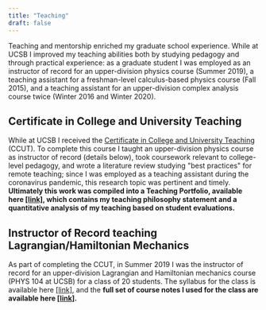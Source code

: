 ```yaml
---
title: "Teaching"
draft: false
---
```


Teaching and mentorship enriched my graduate school experience. While at UCSB I
improved my teaching abilities both by studying pedagogy and through practical
experience: as a graduate student I was employed as an instructor of
record for an upper-division physics course (Summer 2019), a teaching assistant
for a freshman-level calculus-based physics course (Fall 2015), and a teaching
assistant for an upper-division complex analysis course twice (Winter 2016 and
Winter 2020).

Certificate in College and University Teaching
----------------------------------------------
While at UCSB I received the [Certificate in College and
University
Teaching](http://www.graddiv.ucsb.edu/academic/interdisciplinary-emphases-certificate-programs/ccut)
(CCUT). To complete this course I taught an upper-division physics course as
instructor of record (details below), took coursework relevant to college-level
pedagogy, and wrote a literature review studying "best practices" for remote
teaching; since I was employed as a teaching assistant during the coronavirus
pandemic, this research topic was pertinent and timely. **Ultimately this work
was compiled into a Teaching Portfolio, available here
[[link]](../img/ccut_teaching_portfolio.pdf), which contains my teaching philosophy
statement and a quantitative analysis of my teaching based on student
evaluations.**

Instructor of Record teaching Lagrangian/Hamiltonian Mechanics 
----------------------------------------------
As part of completing the CCUT, in Summer 2019 I was the instructor of record
for an upper-division Lagrangian and Hamiltonian mechanics course (PHYS 104 at
UCSB) for a class of 20 students. The syllabus for the class is available here
[[link]](../img/syllabus_104.pdf), and the **full set of course notes
I used for the class are available here
[[link]](../img/104_lecture_notes.pdf).**
